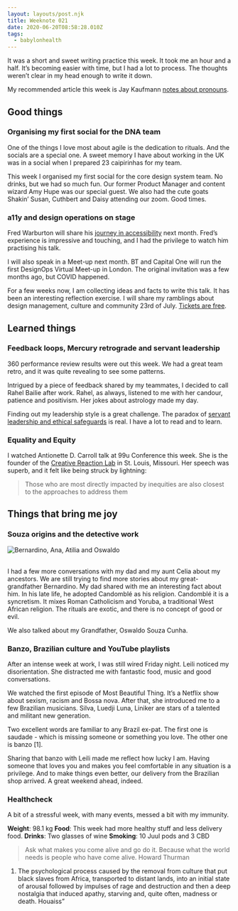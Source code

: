 ```yaml
---
layout: layouts/post.njk
title: Weeknote 021
date: 2020-06-20T08:58:28.010Z
tags:
  - babylonhealth
---
```

It was a short and sweet writing practice this week. It took me an hour and a half. It’s becoming easier with time, but I had a lot to process. The thoughts weren’t clear in my head enough to write it down.

My recommended article this week is Jay Kaufmann [notes about pronouns](https://www.linkedin.com/pulse/my-problem-pronouns-heshe-theythem-whywhen-jay-kaufmann/).

## Good things

### Organising my first social for the DNA team

One of the things I love most about agile is the dedication to rituals. And the socials are a special one. A sweet memory I have about working in the UK was in a social when I prepared 23 caipirinhas for my team.

This week I organised my first social for the core design system team. No drinks, but we had so much fun. Our former Product Manager and content wizard Amy Hupe was our special guest. We also had the cute goats Shakin’ Susan, Cuthbert and Daisy attending our zoom. Good times.

### a11y and design operations on stage

Fred Warburton will share his [journey in accessibility](https://www.eventbrite.co.uk/e/real-world-accessibility-stories-tickets-106217880540) next month. Fred’s experience is impressive and touching, and I had the privilege to watch him practising his talk.

I will also speak in a Meet-up next month. BT and Capital One will run the first DesignOps Virtual Meet-up in London. The original invitation was a few months ago, but COVID happened.

For a few weeks now, I am collecting ideas and facts to write this talk. It has been an interesting reflection exercise. I will share my ramblings about design management, culture and community 23rd of July. [Tickets are free](https://www.eventbrite.co.uk/e/designops-virtual-meet-up-with-bt-capital-one-tickets-108683798166).

## Learned things

### Feedback loops, Mercury retrograde and servant leadership

360 performance review results were out this week. We had a great team retro, and it was quite revealing to see some patterns.

Intrigued by a piece of feedback shared by my teammates, I decided to call Rahel Bailie after work. Rahel, as always, listened to me with her candour, patience and positivism. Her jokes about astrology made my day.

Finding out my leadership style is a great challenge. The paradox of [servant leadership and ethical safeguards](https://journals.sagepub.com/doi/full/10.1177/2158244019900562) is real. I have a lot to read and to learn.

### Equality and Equity

I watched Antionette D. Carroll talk at 99u Conference this week. She is the founder of the [Creative Reaction Lab](https://www.creativereactionlab.com/) in St. Louis, Missouri. Her speech was superb, and it felt like being struck by lightning:

> Those who are most directly impacted by inequities are also closest to the approaches to address them

## Things that bring me joy

### Souza origins and the detective work

![Bernardino, Ana, Atilia and Oswaldo](/images/souza_cunha_bernardino_oswaldo.jpg "Bernardino, Ana, Atilia and Oswaldo")

\
I had a few more conversations with my dad and my aunt Celia about my ancestors. We are still trying to find more stories about my great-grandfather Bernardino. My dad shared with me an interesting fact about him. In his late life, he adopted Candomblé as his religion. Candomblé it is a syncretism. It mixes Roman Catholicism and Yoruba, a traditional West African religion. The rituals are exotic, and there is no concept of good or evil.

We also talked about my Grandfather, Oswaldo Souza Cunha.

### Banzo, Brazilian culture and YouTube playlists

After an intense week at work, I was still wired Friday night. Leili noticed my disorientation. She distracted me with fantastic food, music and good conversations.

We watched the first episode of Most Beautiful Thing. It’s a Netflix show about sexism, racism and Bossa nova. After that, she introduced me to a few Brazilian musicians. Silva, Luedji Luna, Liniker are stars of a talented and militant new generation.

Two excellent words are familiar to any Brazil ex-pat. The first one is saudade - which is missing someone or something you love. The other one is banzo \[1]. 

Sharing that banzo with Leili made me reflect how lucky I am. Having someone that loves you and makes you feel comfortable in any situation is a privilege. And to make things even better, our delivery from the Brazilian shop arrived. A great weekend ahead, indeed.

### Healthcheck

A bit of a stressful week, with many events, messed a bit with my immunity.

**Weight**: 98.1 kg
**Food**: This week had more healthy stuff and less delivery food.
**Drinks**: Two glasses of wine
**Smoking**: 10 Juul pods and 3 CBD

> Ask what makes you come alive and go do it. Because what the world needs is people who have come alive. Howard Thurman

1. The psychological process caused by the removal from culture that put black slaves from Africa, transported to distant lands, into an initial state of arousal followed by impulses of rage and destruction and then a deep nostalgia that induced apathy, starving and, quite often, madness or death. Houaiss”